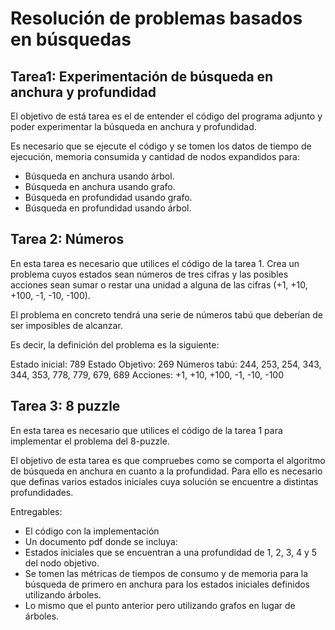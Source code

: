 # Resolución de problemas basados en búsquedas

## Tarea1: Experimentación de búsqueda en anchura y profundidad

El objetivo de está tarea es el de entender el código del programa adjunto y poder experimentar la búsqueda en anchura y profundidad.

Es necesario que se ejecute el código y se tomen los datos de tiempo de ejecución, memoria consumida y cantidad de nodos expandidos para:

- Búsqueda en anchura usando árbol.
- Búsqueda en anchura usando grafo.
- Búsqueda en profundidad usando grafo.
- Búsqueda en profundidad usando árbol.

## Tarea 2: Números

En esta tarea es necesario que utilices el código de la tarea 1. Crea un problema cuyos estados sean números de tres cifras y las posibles acciones sean sumar o restar una unidad a alguna de las cifras (+1, +10, +100, -1, -10, -100).

El problema en concreto tendrá una serie de números tabú que deberían de ser imposibles de alcanzar.

Es decir, la definición del problema es la siguiente:

Estado inicial: 789
Estado Objetivo: 269
Números tabú: 244, 253, 254, 343, 344, 353, 778, 779, 679, 689
Acciones: +1, +10, +100, -1, -10, -100

## Tarea 3: 8 puzzle

En esta tarea es necesario que utilices el código de la tarea 1 para implementar el problema del 8-puzzle.

El objetivo de esta tarea es que compruebes como se comporta el algoritmo de búsqueda en anchura en cuanto a la profundidad. Para ello es necesario que definas varios estados iniciales cuya solución se encuentre a distintas profundidades.

Entregables:

- El código con la implementación
- Un documento pdf donde se incluya:
- Estados iniciales que se encuentran a una profundidad de 1, 2, 3, 4 y 5 del nodo objetivo.
- Se tomen las métricas de tiempos de consumo y de memoria para la búsqueda de primero en anchura para los estados iniciales definidos utilizando árboles.
- Lo mismo que el punto anterior pero utilizando grafos en lugar de árboles.

